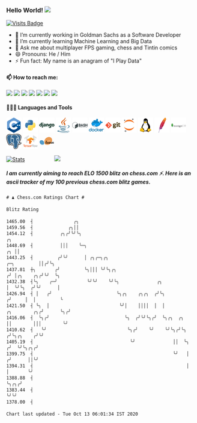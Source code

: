   ### Hello World!  <img src="https://github.com/sciencepal/sciencepal/blob/master/assets/Hi.gif" width="29px">
  [![Visits Badge](https://badges.pufler.dev/visits/sciencepal/sciencepal)](https://badges.pufler.dev/visits/sciencepal/sciencepal)
  
  - 🔭 I’m currently working in Goldman Sachs as a Software Developer
  - 🌱 I’m currently learning Machine Learning and Big Data
  - 💬 Ask me about multiplayer FPS gaming, chess and Tintin comics
  - 😄 Pronouns: He / Him
  - ⚡ Fun fact: My name is an anagram of "I Play Data"
  
  #### 📫 How to reach me:   
  [<img src="https://upload.wikimedia.org/wikipedia/commons/8/83/Steam_icon_logo.svg" width="3.5%"/>](https://steamcommunity.com/id/mongocds/)
  [<img src="https://github.com/sciencepal/sciencepal/blob/master/assets/discord-round.svg" width="3.5%"/>](https://discord.gg/MnUUbHe)
  [<img src="https://img.icons8.com/color/48/000000/twitter.png" width="3.5%"/>](https://twitter.com/sciencepal)
  [<img src="https://img.icons8.com/color/48/000000/linkedin.png" width="3.5%"/>](https://www.linkedin.com/in/adityapal1/)
  [<img src="https://img.icons8.com/fluent/48/000000/facebook-new.png" width="3.5%"/>](https://www.facebook.com/sciencepal/)
  [<img src="https://img.icons8.com/fluent/48/000000/instagram-new.png" width="3.5%"/>](https://www.instagram.com/aditya_sciencepal/)
  <a href="mailto:aditya.pal.science@gmail.com"> <img src="https://img.icons8.com/fluent/48/000000/gmail.png" width="3.5%"/> </a>
  
  #### 👨🏻‍💻 Languages and Tools <br />
  <code><img height="40" src="https://raw.githubusercontent.com/github/explore/80688e429a7d4ef2fca1e82350fe8e3517d3494d/topics/cpp/cpp.png"></code>
  <code><img height="40" src="https://raw.githubusercontent.com/github/explore/80688e429a7d4ef2fca1e82350fe8e3517d3494d/topics/python/python.png"></code>
  <code><img height="40" src="https://raw.githubusercontent.com/github/explore/80688e429a7d4ef2fca1e82350fe8e3517d3494d/topics/django/django.png"></code>
  <code><img height="40" src="https://raw.githubusercontent.com/github/explore/80688e429a7d4ef2fca1e82350fe8e3517d3494d/topics/java/java.png"></code>
  <code><img height="40" src="https://raw.githubusercontent.com/github/explore/80688e429a7d4ef2fca1e82350fe8e3517d3494d/topics/bash/bash.png"></code>
  <code><img height="40" src="https://raw.githubusercontent.com/github/explore/80688e429a7d4ef2fca1e82350fe8e3517d3494d/topics/docker/docker.png"></code>
  <code><img height="40" src="https://raw.githubusercontent.com/github/explore/80688e429a7d4ef2fca1e82350fe8e3517d3494d/topics/git/git.png"></code>
  <code><img height="40" src="https://raw.githubusercontent.com/github/explore/80688e429a7d4ef2fca1e82350fe8e3517d3494d/topics/jupyter-notebook/jupyter-notebook.png"></code>
  <code><img height="40" src="https://raw.githubusercontent.com/github/explore/80688e429a7d4ef2fca1e82350fe8e3517d3494d/topics/linux/linux.png"></code>
  <code><img height="40" src="https://raw.githubusercontent.com/github/explore/80688e429a7d4ef2fca1e82350fe8e3517d3494d/topics/maven/maven.png"></code>
  <code><img height="40" src="https://raw.githubusercontent.com/github/explore/80688e429a7d4ef2fca1e82350fe8e3517d3494d/topics/mongodb/mongodb.png"></code>
  <code><img height="40" src="https://raw.githubusercontent.com/github/explore/80688e429a7d4ef2fca1e82350fe8e3517d3494d/topics/postgresql/postgresql.png"></code>
  <code><img height="40" src="https://raw.githubusercontent.com/github/explore/80688e429a7d4ef2fca1e82350fe8e3517d3494d/topics/tensorflow/tensorflow.png"></code>
  <code><img height="40" src="https://raw.githubusercontent.com/github/explore/80688e429a7d4ef2fca1e82350fe8e3517d3494d/topics/scikit-learn/scikit-learn.png"></code>
  
  [![Stats](https://github-readme-stats.vercel.app/api?username=sciencepal&show_icons=true&theme=radical)](https://github-readme-stats.vercel.app/api?username=sciencepal&show_icons=true&theme=radical)&nbsp; &nbsp; &nbsp; &nbsp; &nbsp; &nbsp; &nbsp; &nbsp; &nbsp; &nbsp; <img src="https://github.com/sciencepal/sciencepal/blob/master/assets/saved.gif" width="195">
  
  ##### I am currently aiming to reach ELO 1500 blitz on chess.com ⚡. Here is an ascii tracker of my 100 previous chess.com blitz games.

  ```
  # ♟︎ Chess.com Ratings Chart #
  
  Blitz Rating

 1465.00  ┤               ╭╮
 1459.56  ┤             ╭╮││
 1454.12  ┤          ╭╮╭╯╰╯╰╮                                                                             ╭╮
 1448.69  ┤          │││    ╰─╮                                                                        ╭╮ ││
 1443.25  ┤         ╭╯╰╯      │ ╭╮╭─╮╭╮                                                    ╭─╮         ││╭╯╰╮
 1437.81  ┼╮       ╭╯         ╰╮│││ ╰╯╰╮╭╮                                                ╭╯ │╭╮    ╭╮╭╯╰╯  ╰╮
 1432.38  ┤╰╮    ╭─╯           ╰╯╰╯    ╰╯╰╮              ╭╮                               │  ╰╯╰╮  ╭╯╰╯      │
 1426.94  ┤ │   ╭╯                        ╰╮╭╮    ╭╮╭╮  ╭╯╰╮                             ╭╯     │  │         ╰
 1421.50  ┤ ╰╮  │                          ╰╯│    ││││  │  │                ╭╮        ╭╮╭╯      ╰╮╭╯
 1416.06  ┤  ╰╮╭╯                            ╰╮  ╭╯╰╯╰╮╭╯  ╰╮╭╮  ╭╮         ││        │││        ╰╯
 1410.62  ┤   ╰╯                              ╰╮╭╯    ╰╯    ╰╯╰╮╭╯╰╮       ╭╯╰╮╭╮    ╭╯╰╯
 1405.19  ┤                                    ╰╯              ││  ╰╮     ╭╯  ╰╯╰╮╭╮╭╯
 1399.75  ┤                                                    ╰╯   │    ╭╯      ││╰╯
 1394.31  ┤                                                         │    │       ╰╯
 1388.88  ┤                                                         ╰╮╭╮╭╯
 1383.44  ┤                                                          ╰╯╰╯
 1378.00  ┤

Chart last updated - Tue Oct 13 06:01:34 IST 2020  
  ```
  
